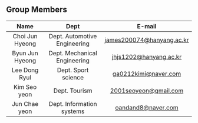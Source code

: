 ## Group Members
|Name|Dept|E-mail| 
|:---:|:---:|:---:| 
|Choi Jun Hyeong|Dept. Automotive Engineering|james200074@hanyang.ac.kr| 
|Byun Jun Hyeong|Dept. Mechanical Engineering|jhjs1202@hanyang.ac.kr|
|Lee Dong Ryul|Dept. Sport science|ga0212kimi@naver.com|
|Kim Seo yeon|Dept. Tourism|2001seoyeon@gmail.com|  
|Jun Chae yeon|Dept. Information systems|oandand8@naver.com| 

